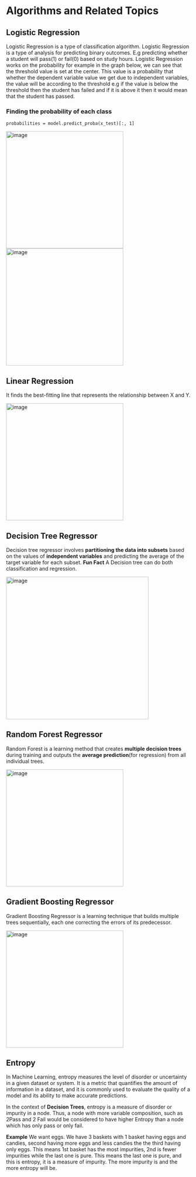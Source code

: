 # Algorithms and Related Topics

## Logistic Regression
Logistic Regression is a type of classification algorithm. Logistic Regression is a type of analysis for predicting binary outcomes. E.g predicting whether a student 
will pass(1) or fail(0) based on study hours. Logistic Regression works on the probability for example in the graph below, we can see that the threshold value is set at the center.
This value is a probability that whether the dependent variable value we get due to independent variables, the value will be according to the threshold e.g if the value
is below the threshold then the student has failed and if it is above it then it would mean that the student has passed.

### Finding the probability of each class

```
probabilities = model.predict_proba(x_test)[:, 1]
```

<img width="320" alt="image" src="https://github.com/AbdulHadi806/Machine-learning-Basic-notes/assets/113926529/cb6bb37d-aaf5-4a47-837e-92db735f44a1">

<img width="320" alt="image" src="https://github.com/AbdulHadi806/Machine-learning-Basic-notes/assets/113926529/801b7946-35f8-432f-80a6-543e6c919f9f">


## Linear Regression
It finds the best-fitting line that represents the relationship between X and Y.


<img width="320" alt="image" src="https://github.com/AbdulHadi806/Machine-learning-Basic-notes/assets/113926529/eb7c0bd5-a47c-486d-ac9d-539b9723d7a1">


## Decision Tree Regressor
Decision tree regressor involves **partitioning the data into subsets** based on the values of **independent variables** and predicting the average of the target
variable for each subset.
**Fun Fact** A Decision tree can do both classification and regression.

<img width="389" alt="image" src="https://github.com/AbdulHadi806/Machine-learning-Basic-notes/assets/113926529/b4824102-2112-4ae7-86ef-4ac4e74850e0">


## Random Forest Regressor
Random Forest is a learning method that creates **multiple decision trees** during training and outputs the **average prediction**(for regression) from all individual trees.


<img width="320" alt="image" src="https://github.com/AbdulHadi806/Machine-learning-Basic-notes/assets/113926529/14066147-7985-45ab-8b2f-66e663ca4a03">


## Gradient Boosting Regressor
Gradient Boosting Regressor is a learning technique that builds multiple trees sequentially, each one correcting the errors of its predecessor.


<img width="320" alt="image" src="https://github.com/AbdulHadi806/Machine-learning-Basic-notes/assets/113926529/948e06ca-d1e7-482c-abab-14cba39deef4">

## Entropy
In Machine Learning, entropy measures the level of disorder or uncertainty in a given dataset or system. It is a metric that quantifies the amount of information in a dataset, and it is commonly used to evaluate the quality of a model and its ability to make accurate predictions.

In the context of **Decision Trees**, entropy is a measure of disorder or impurity in a node. Thus, a node with more variable composition, such as 2Pass and 2 Fail would be considered to have higher Entropy than a node which has only pass or only fail.

**Example**
We want eggs. We have 3 baskets with 1 basket having  eggs and candies, second having more eggs and less candies the the third having only eggs. This means 1st basket has the most impurities, 2nd is fewer impurities while the last one is pure. This means the last one is pure, and this is entropy, it is a measure of impurity. The more impurity is and the more entropy will be.
